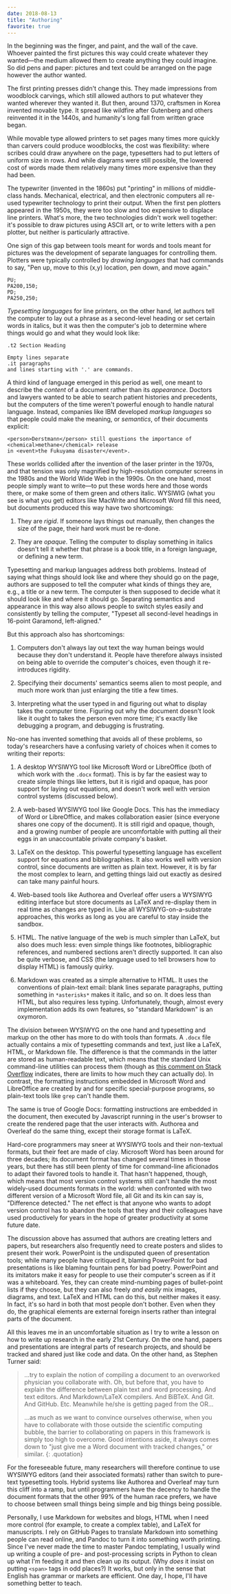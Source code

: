 ```yaml
---
date: 2018-08-13
title: "Authoring"
favorite: true
---
```


In the beginning was the finger, and paint, and the wall of the cave.
Whoever painted the first pictures this way could create whatever they wanted—the medium
allowed them to create anything they could imagine.
So did pens and paper:
pictures and text could be arranged on the page
however the author wanted.

The first printing presses didn't change this.
They made impressions from woodblock carvings,
which still allowed authors to put whatever they wanted wherever they wanted it.
But then,
around 1370,
craftsmen in Korea invented movable type.
It spread like wildfire after Gutenberg and others reinvented it in the 1440s,
and humanity's long fall from written grace began.

While movable type allowed printers to set pages
many times more quickly than carvers could produce woodblocks,
the cost was flexibility:
where scribes could draw anywhere on the page,
typesetters had to put letters of uniform size in rows.
And while diagrams were still possible,
the lowered cost of words made them relatively many times more expensive than they had been.

The typewriter (invented in the 1860s) put "printing" in millions of middle-class hands.
Mechanical, electrical, and then electronic computers all re-used typewriter technology
to print their output.
When the first pen plotters appeared in the 1950s,
they were too slow and too expensive to displace line printers.
What's more,
the two technologies didn't work well together:
it's possible to draw pictures using ASCII art,
or to write letters with a pen plotter,
but neither is particularly attractive.

One sign of this gap between tools meant for words and tools meant for pictures
was the development of separate languages for controlling them.
Plotters were typically controlled by *drawing languages* that had commands to say,
"Pen up,
move to this (x,y) location,
pen down,
and move again."

~~~
PU;
PA200,150;
PD;
PA250,250;
~~~

*Typesetting languages* for line printers,
on the other hand,
let authors tell the computer to lay out a phrase as a second-level heading
or set certain words in italics,
but it was then the computer's job to determine
where things would go and what they would look like:

~~~
.t2 Section Heading

Empty lines separate
.it paragraphs
and lines starting with '.' are commands.
~~~

A third kind of language emerged in this period as well,
one meant to describe the *content* of a document rather than its *appearance*.
Doctors and lawyers wanted to be able to search patient histories and precedents,
but the computers of the time weren't powerful enough to handle natural language.
Instead,
companies like IBM developed *markup languages*
so that people could make the meaning, or *semantics*, of their documents explicit:

~~~
<person>Derstmann</person> still questions the importance of <chemical>methane</chemical> release
in <event>the Fukuyama disaster</event>.
~~~

These worlds collided after the invention of the laser printer in the 1970s,
and that tension was only magnified by high-resolution computer screens in the 1980s
and the World Wide Web in the 1990s.
On the one hand,
most people simply want to write—to put these words here and those words there,
or make some of them green and others italic.
WYSIWIG (what you see is what you get) editors like MacWrite and Microsoft Word fill this need,
but documents produced this way have two shortcomings:

1.  They are *rigid*.
    If someone lays things out manually,
    then changes the size of the page,
    their hard work must be re-done.

2.  They are *opaque*.
    Telling the computer to display something in italics
    doesn't tell it whether that phrase is a book title,
    in a foreign language,
    or defining a new term.

Typesetting and markup languages address both problems.
Instead of saying what things should look like and where they should go on the page,
authors are supposed to tell the computer what kinds of things they are,
e.g., a title or a new term.
The computer is then supposed to decide what it should look like and where it should go.
Separating semantics and appearance in this way also allows people to switch styles easily and consistently
by telling the computer,
"Typeset all second-level headings in 16-point Garamond, left-aligned."

But this approach also has shortcomings:

1.  Computers don't always lay out text the way human beings would
    because they don't understand it.
    People have therefore always insisted on being able to override the computer's choices,
    even though it re-introduces rigidity.

2.  Specifying their documents' semantics seems alien to most people,
    and much more work than just enlarging the title a few times.

3.  Interpreting what the user typed in and figuring out what to display takes the computer time.
    Figuring out why the document doesn't look like it ought to takes the person even more time;
    it's exactly like debugging a program,
    and debugging is frustrating.

No-one has invented something that avoids all of these problems,
so today's researchers have a confusing variety of choices when it comes to writing their reports:

1.  A desktop WYSIWYG tool like Microsoft Word or LibreOffice (both of which work with the `.docx` format).
    This is by far the easiest way to create simple things like letters,
    but it is rigid and opaque,
    has poor support for laying out equations,
    and doesn't work well with version control systems (discussed below).

2.  A web-based WYSIWYG tool like Google Docs.
    This has the immediacy of Word or LibreOffice,
    and makes collaboration easier
    (since everyone shares one copy of the document).
    It is still rigid and opaque,
    though,
    and a growing number of people are uncomfortable with putting all their eggs
    in an unaccountable private company's basket.

3.  LaTeX on the desktop.
    This powerful typesetting language has excellent support for equations and bibliographies.
    It also works well with version control,
    since documents are written as plain text.
    However,
    it is by far the most complex to learn,
    and getting things laid out exactly as desired can take many painful hours.

4.  Web-based tools like Authorea and Overleaf
    offer users a WYSIWYG editing interface
    but store documents as LaTeX
    and re-display them in real time as changes are typed in.
    Like all WYSIWYG-on-a-substrate approaches, this works as long as you are careful to stay inside the sandbox.

5.  HTML.
    The native language of the web is much simpler than LaTeX,
    but also does much less:
    even simple things like footnotes, bibliographic references, and numbered sections aren't directly supported.
    It can also be quite verbose,
    and CSS
    (the language used to tell browsers how to display HTML)
    is famously quirky.

6.  Markdown was created as a simple alternative to HTML.
    It uses the conventions of plain-text email:
    blank lines separate paragraphs,
    putting something in `*asterisks*` makes it italic,
    and so on.
    It does less than HTML,
    but also requires less typing.
    Unfortunately,
    though,
    almost every implementation adds its own features,
    so "standard Markdown" is an oxymoron.

The division between WYSIWYG on the one hand and typesetting and markup on the other
has more to do with tools than formats.
A `.docx` file actually contains a mix of typesetting commands and text,
just like a LaTeX, HTML, or Markdown file.
The difference is that the commands in the latter are stored as human-readable text,
which means that the standard Unix command-line utilities can process them
(though as [this comment on Stack Overflow][html-regexp] indicates,
there are limits to how much they can actually do).
In contrast,
the formatting instructions embedded in Microsoft Word and LibreOffice
are created by and for specific special-purpose programs,
so plain-text tools like `grep` can't handle them.

The same is true of Google Docs:
formatting instructions are embedded in the document,
then executed by Javascript running in the user's browser
to create the rendered page that the user interacts with.
Authorea and Overleaf do the same thing,
except their storage format is LaTeX.

Hard-core programmers may sneer at WYSIWYG tools and their non-textual formats,
but their feet are made of clay.
Microsoft Word has been around for three decades;
its document format has changed several times in those years,
but there has still been plenty of time for command-line aficionados
to adapt their favored tools to handle it.
That hasn't happened, though,
which means that most version control systems still can't handle
the most widely-used documents formats in the world:
when confronted with two different version of a Microsoft Word file,
all Git and its kin can say is, "Difference detected."
The net effect is that
anyone who wants to adopt version control
has to abandon the tools that they and their colleagues have used productively for years
in the hope of greater productivity at some future date.

The discussion above has assumed that authors are creating letters and papers,
but researchers also frequently need to create posters and slides to present their work.
PowerPoint is the undisputed queen of presentation tools;
while many people have critiqued it,
blaming PowerPoint for bad presentations is like blaming fountain pens for bad poetry.
PowerPoint and its imitators make it easy for people to use their computer's screen as if it was a whiteboard.
Yes,
they can create mind-numbing pages of bullet-point lists if they choose,
but they can also freely *and easily* mix images, diagrams, and text.
LaTeX and HTML can do this,
but neither makes it easy.
In fact,
it's so hard in both that most people don't bother.
Even when they do,
the graphical elements are external foreign inserts
rather than integral parts of the document.

All this leaves me in an uncomfortable situation
as I try to write a lesson on how to write up research in the early 21st Century.
On the one hand,
papers and presentations are integral parts of research projects,
and should be tracked and shared just like code and data.
On the other hand,
as Stephen Turner said:

> …try to explain the notion of compiling a document to an overworked physician you collaborate with.
> Oh, but before that, you have to explain the difference between plain text and word processing.
> And text editors.
> And Markdown/LaTeX compilers.
> And BiBTeX.
> And Git.
> And GitHub. Etc.
> Meanwhile he/she is getting paged from the OR…
>
> …as much as we want to convince ourselves otherwise,
> when you have to collaborate with those outside the scientific computing bubble,
> the barrier to collaborating on papers in this framework is simply too high to overcome.
> Good intentions aside,
> it always comes down to "just give me a Word document with tracked changes," or similar.
{: .quotation}

For the foreseeable future,
many researchers will therefore continue to use WYSIWYG editors
(and their associated formats)
rather than switch to pure-text typesetting tools.
Hybrid systems like Authorea and Overleaf may turn this cliff into a ramp,
but until programmers have the decency to handle the document formats that the other 99% of the human race prefers,
we have to choose between small things being simple and big things being possible.

Personally,
I use Markdown for websites and blogs,
HTML when I need more control (for example, to create a complex table),
and LaTeX for manuscripts.
I rely on GitHub Pages to translate Markdown into something people can read online,
and Pandoc to turn it into something worth printing.
Since I've never made the time to master Pandoc templating,
I usually wind up writing a couple of pre- and post-processing scripts in Python
to clean up what I'm feeding it
and then clean up its output.
(Why *does* it insist on putting `<span>` tags in odd places?)
It works,
but only in the sense that English has grammar
or markets are efficient.
One day,
I hope,
I'll have something better to teach.

[html-regexp]: https://stackoverflow.com/questions/1732348/regex-match-open-tags-except-xhtml-self-contained-tags/1732454#1732454
